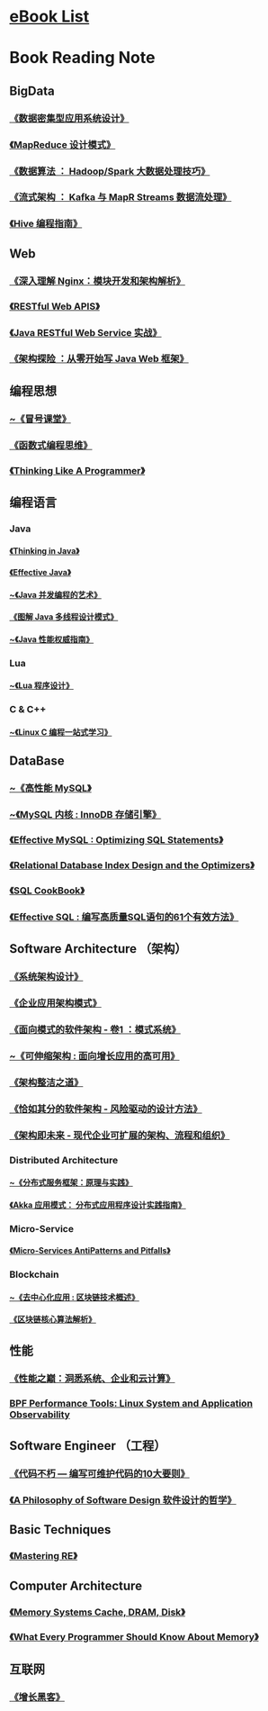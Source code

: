 
# [eBook List](00-PDF/README.md)

# Book Reading Note
## BigData
### [《数据密集型应用系统设计》](bigdata/design-data-intensive-app/README.md)
### [《MapReduce 设计模式》](bigdata/mapreduce-dp/README.md)
### [《数据算法 ： Hadoop/Spark 大数据处理技巧》](bigdata/data-algorithms/README.md)
### [《流式架构 ： Kafka 与 MapR Streams 数据流处理》](bigdata/streaming-architecture/README.md)
### [《Hive 编程指南》](bigdata/programming-hive/README.md)

## Web
### [《深入理解 Nginx：模块开发和架构解析》](web/understanding-nginx/README.md)
### [《RESTful Web APIS》](web/restful-web-apis/README.md)
### [《Java RESTful Web Service 实战》](web/java-restful-web-service-in-action/README.md)
### [《架构探险 ：从零开始写 Java Web 框架》](web/write-a-java-web-framework/README.md)

## 编程思想
### [~《冒号课堂》](programme/colon-classroom/)
### [《函数式编程思维》](programme/functional-thinking/)
### [《Thinking Like A Programmer》](programme/Thinking-Like-A-Programmer/)

## 编程语言
### Java
#### [《Thinking in Java》](language/java/Thinking-in-Java/README.md)
#### [《Effective Java》](language/java/Effective-Java/README.md)
#### [~《Java 并发编程的艺术》](language/java/art_of_java_concurrency_programming/README.md)
#### [《图解 Java 多线程设计模式》](language/java/java-MT-thread-DP/README.md)
#### [~《Java 性能权威指南》](language/java/java-performance-the-definitive-guide/README.md)

### Lua
#### [~《Lua 程序设计》](language/lua/lua_programming/README.md)

### C & C++
#### [~《Linux C 编程一站式学习》](language/C&C++/linux-c-programming/README.md)

## DataBase
### [~《高性能 MySQL》](db/hp-mysql/README.md)
### [~《MySQL 内核 : InnoDB 存储引擎》](db/mysql-innodb/README.md)
### [《Effective MySQL : Optimizing SQL Statements》](db/effective_mysql_sql_statements/README.md)
### [《Relational Database Index Design and the Optimizers》]()
### [《SQL CookBook》]()
### [《Effective SQL : 编写高质量SQL语句的61个有效方法》](db/effective_sql/README.md)

## Software Architecture （架构）
### [《系统架构设计》](arch/SAD/README.md)
### [《企业应用架构模式》](arch/POEAA/README.md)
### [《面向模式的软件架构 - 卷1 ：模式系统》](arch/POSA/README.md)
### [~《可伸缩架构 : 面向增长应用的高可用》](arch/Scalable-Arch/README.md)
### [《架构整洁之道》](arch/Clean-Arch/README.md)
### [《恰如其分的软件架构 - 风险驱动的设计方法》](arch/JESA/README.md)
### [《架构即未来 - 现代企业可扩展的架构、流程和组织》](/arch/TAOS/README.md)

### Distributed Architecture
#### [~《分布式服务框架：原理与实践》](arch/DSSF/README.md)
#### [《Akka 应用模式： 分布式应用程序设计实践指南》](arch/AAP/README.md)

### Micro-Service
#### [《Micro-Services AntiPatterns and Pitfalls》](arch/MSAPP/README.md)

### Blockchain
#### [~《去中心化应用 : 区块链技术概述》](blockchain/dapp/README.md)
#### [《区块链核心算法解析》](blockchain/algos_in_blockchain/README.md)

## 性能
### [《性能之巅：洞悉系统、企业和云计算》](programme/profile/sys-performance/)
### [BPF Performance Tools: Linux System and Application Observability](programme/profile/BPF-Perf)

## Software Engineer （工程）
### [《代码不朽 — 编写可维护代码的10大要则》](SE/bms/README.md)
### [《A Philosophy of Software Design 软件设计的哲学》](SE/Philosophy-of-SD/README.md)

## Basic Techniques
### [《Mastering RE》](basic/mastering-RE/README.md)

## Computer Architecture
### [《Memory Systems Cache, DRAM, Disk》](https://www.e-reading.club/bookreader.php/138837/Jacob,_Ng,_Wang_-_Memory_systems._Cache,_DRAM,_Disk.pdf)
### [《What Every Programmer Should Know About Memory》](https://akkadia.org/drepper/cpumemory.pdf)

## 互联网

### [《增长黑客》](product/GrowthHackers/README.md)
